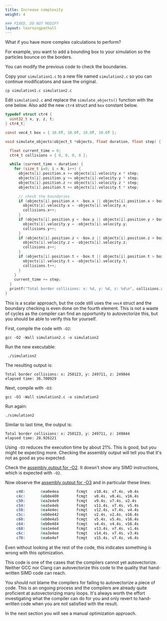 ```yaml
---
title: Increase complexity
weight: 4

### FIXED, DO NOT MODIFY
layout: learningpathall
---
```


What if you have more complex calculations to perform?

For example, you want to add a bounding box to your simulation so the particles bounce on the borders.

You can modify the previous code to check the boundaries.

Copy your `simulation1.c` to a new file named `simulation2.c` so you can continue modifications and save the original.

```console
cp simulation1.c simulation2.c
```

Edit `simulation2.c` and replace the `simulate_objects()` function with the one below. Also add the new `ctr4` struct and `box` constant below.

```C
typedef struct ctr4 {
  uint32_t x, y, z, t;
} ctr4_t;

const vec4_t box = { 10.0f, 10.0f, 10.0f, 10.0f };

void simulate_objects(object_t *objects, float duration, float step) {

  float current_time = 0;
  ctr4_t collisions = { 0, 0, 0, 0 };

  while (current_time < duration) {
    for (size_t i=0; i < N; i++) {
      objects[i].position.x += objects[i].velocity.x * step;
      objects[i].position.y += objects[i].velocity.y * step;
      objects[i].position.z += objects[i].velocity.z * step;
      objects[i].position.t += objects[i].velocity.t * step;

      // check the boundaries
      if (objects[i].position.x < -box.x || objects[i].position.x > box.x) {
        objects[i].velocity.x = -objects[i].velocity.x;
        collisions.x++;
      }
      if (objects[i].position.y < -box.y || objects[i].position.y > box.y) {
        objects[i].velocity.y = -objects[i].velocity.y;
        collisions.y++;
      }
      if (objects[i].position.z < -box.z || objects[i].position.z > box.z) {
        objects[i].velocity.z = -objects[i].velocity.z;
        collisions.z++;
      }
      if (objects[i].position.t < -box.t || objects[i].position.t > box.t) {
        objects[i].velocity.t = -objects[i].velocity.t;
        collisions.t++;
      }
    }
    current_time += step;
  }
  printf("Total border collisions: x: %d, y: %d, z: %d\n", collisions.x, collisions.y, collisions.z);
}
```

This is a scalar approach, but the code still uses the `vec4` struct and the boundary checking is even done on the fourth element. This is not a waste of cycles as the compiler can find an opportunity to autovectorize this, but you should be able to verify this for yourself.

First, compile the code with `-O2`:

```console
gcc -O2 -Wall simulation2.c -o simulation2
```

Run the new executable:

```console
 ./simulation2
```

The resulting output is:

```output
Total border collisions: x: 250123, y: 249711, z: 249844
elapsed time: 36.700929
```

Next, compile with `-O3`:

```console
gcc -O3 -Wall simulation2.c -o simulation2
```

Run again:

```console
./simulation2
```

Similar to last time, the output is:

```output
Total border collisions: x: 250123, y: 249711, z: 249844
elapsed time: 28.926221
```

Using `-O3` reduces the execution time by about 21%. This is good, but you might be expecting more. Checking the assembly output will tell you that it's not as good as you expected. 

Check the [assembly output for -O2](/learning-paths/cross-platform/vectorization-friendly-data-layout/simulate_objects_O2.s). It doesn't show any SIMD instructions, which is expected with `-O2`.

Now observe the [assembly output for -O3](/learning-paths/cross-platform/vectorization-friendly-data-layout/simulate_objects_O3.s) and in particular these lines:

```simulate2_objects_O3.s
     c48:       6ea0e4ea        fcmgt   v10.4s, v7.4s, v0.4s
     c4c:       6eb0e400        fcmgt   v0.4s, v0.4s, v16.4s
     c50:       6ea2e4e9        fcmgt   v9.4s, v7.4s, v2.4s
     c54:       6ea5e4eb        fcmgt   v11.4s, v7.4s, v5.4s
     c58:       6ea4e4ec        fcmgt   v12.4s, v7.4s, v4.4s
     c5c:       6eb0e442        fcmgt   v2.4s, v2.4s, v16.4s
     c60:       6eb0e4a5        fcmgt   v5.4s, v5.4s, v16.4s
     c64:       6eb0e484        fcmgt   v4.4s, v4.4s, v16.4s
     c68:       6ea1e4ed        fcmgt   v13.4s, v7.4s, v1.4s
     c6c:       6ea3e4ee        fcmgt   v14.4s, v7.4s, v3.4s
     c70:       6ea6e4ef        fcmgt   v15.4s, v7.4s, v6.4s
```

Even without looking at the rest of the code, this indicates something is wrong with this optimization. 

This code is one of the cases that the compilers cannot yet autovectorize. Neither GCC nor Clang can autovectorize this code to the quality that hand-written SIMD code can reach. 

You should not blame the compilers for failing to autovectorize a piece of code. This is an ongoing process and the compilers are already quite proficient at autovectorizing many loops. It's always worth the effort investigating what the compiler can do for you and only revert to hand-written code when you are not satisfied with the result.

In the next section you will see a manual optimization approach.

